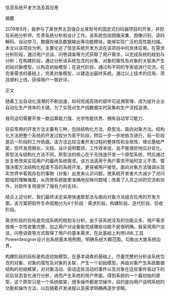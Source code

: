 信息系统开发方法及其应用

摘要

2019年9月，我参与了某世界五百强企业某型号的固定式扫码器项目的开发，并担任系统分析师，负责系统分析和设计工作。该系统包括图像采集、图像识别、读码解码、自动学习、数据存储及数据输出等功能模块，能够实现广泛的高性能扫描。本文以该项目为例，主要论述了信息系统开发方法在该项目中的具体应用。在需求分析阶段，通过用户访谈、问卷调查等方式获取了用户需求，以完成系统的规划与分析；在构建阶段，通过分析该系统包含的对象、对象的属性及对象的关联来产生初始对象模型，以构造初始模型；在迭代阶段，通过和不同的专家组进行交流，在完善需求的基础上，完善对象模型，以建造出最终系统。通过以上技术的应用，项目顺利上线，获得用户一致好评。

正文

随着工业自动化浪潮的不断加速，如何完成高效的部件可追溯管理，成为提升企业自动化生产效率的关键。为了实现对生产线数据实时采集和生产流程追溯。


我司迫切需要开发一款运算能力强、光学性能优秀、拥有自动学习能力、


目前常用的开发方法主要有三种，包括结构化方法、原型法、面向对象方法。结构化方法把整个系统的开发过程分为若干阶段，然后一步一步地依次进行，前一阶段是后一阶段的工作依据。该方法比较注重开发过程的整体性和全局性，理论基础严密，但开发周期长，文档、设计说明繁琐，工作效率低，且不能很好地应对变化。原型法与结构化方法不同，原型法的核心在于先快速开发一个原型系统，然后通过反复修改来实现用户的最终系统需求。该方法适用于用户需求开始时定义不清、管理决策方法结构化程度不高的系统开发，更易被用户接受。面向对象方法强调从现实世界中客观存在的事物（对象）出发来认识问题，使系统开发者大大减少了对问题域的理解难度，从而使系统能更准确地反映问题域；改善了人员之间的交流和协作，对软件复用提供了强有力的支持。


结合上述分析，我们最终决定采用快速原型法与面向对象方法组合应用的开发方案。该方案把软件生命周期分为4个阶段：需求阶段、构建阶段、迭代阶段、验收阶段。


需求阶段的目标是完成系统的规划与分析。由于该系统涉及的功能众多，用户需求很难一次性收集完整，加之用户对设备能完成哪些功能不是很明确。我采用用户访谈、问卷调查等方式取得了用户的基本需求，在此基础上利用UML工具Powerdesigner设计出系统基本用例图，明确系统大概范围，勾勒出大致系统边界。


构建阶段的目标是构造初始模型。在基本调查的基础上，尽量完整的分析该系统包含的对象、对象的属性及对象的关联，产生一个初始模型，再由对象产生系统数据结构的初始框架，对对象活动、驱动这些活动的事件以及对象在这些事件驱动下的前后状态变化进行分析，进而产生系统的用户界面，得到系统的一个最初始的原型，这个原型只是一个系统框架，很多操作都是空操作，目的是向用户说明系统的功能和操作方法，以后随着开发进程以及需求明确再逐步求精。




